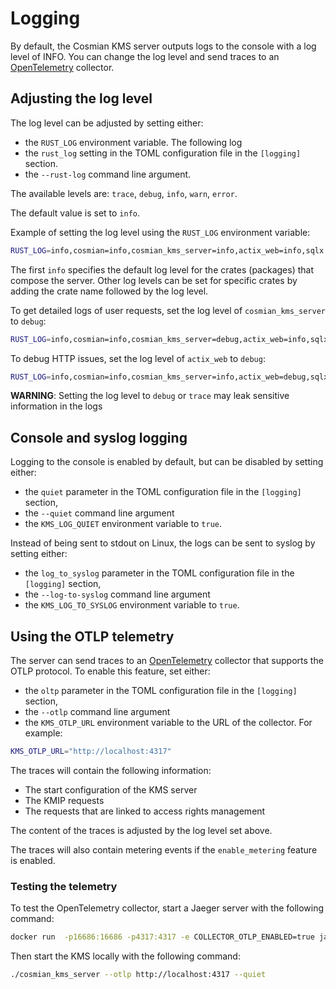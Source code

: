 # Logging

By default, the Cosmian KMS server outputs logs to the console with a log level of INFO. You can
change the log level and send traces to an [OpenTelemetry](https://opentelemetry.io/) collector.

## Adjusting the log level

The log level can be adjusted by setting either:

- the `RUST_LOG` environment variable. The following log
- the `rust_log` setting in the TOML configuration file in the `[logging]` section.
- the `--rust-log` command line argument.

The available levels are: `trace`, `debug`, `info`, `warn`, `error`.

The default value is set to `info`.

Example of setting the log level using the `RUST_LOG` environment variable:

```bash
RUST_LOG=info,cosmian=info,cosmian_kms_server=info,actix_web=info,sqlx::query=error,mysql=info"
```

The first `info` specifies the default log level for the crates (packages) that compose
the server. Other log levels can be set for specific crates by adding the crate name followed by
the log level.

To get detailed logs of user requests, set the log level of `cosmian_kms_server` to
`debug`:

```bash
RUST_LOG=info,cosmian=info,cosmian_kms_server=debug,actix_web=info,sqlx::query=error,mysql=info"
```

To debug HTTP issues, set the log level of `actix_web` to `debug`:

```bash
RUST_LOG=info,cosmian=info,cosmian_kms_server=info,actix_web=debug,sqlx::query=error,mysql=info"
```

**WARNING**: Setting the log level to `debug` or `trace` may leak sensitive information in the
logs

## Console and syslog logging

Logging to the console is enabled by default, but can be disabled by setting either:

- the `quiet` parameter in the TOML configuration file in the `[logging]` section,
- the `--quiet` command line argument
- the `KMS_LOG_QUIET` environment variable to `true`.

Instead of being sent to stdout on Linux, the logs can be sent to syslog by setting either:

- the `log_to_syslog` parameter in the TOML configuration file in the `[logging]` section,
- the `--log-to-syslog` command line argument
- the `KMS_LOG_TO_SYSLOG` environment variable to `true`.

## Using the OTLP telemetry

The server can send traces to an [OpenTelemetry](https://opentelemetry.io/) collector that supports the OTLP protocol.
To enable this feature, set either:

- the `oltp` parameter in the TOML configuration file in the `[logging]` section,
- the `--otlp` command line argument
- the `KMS_OTLP_URL` environment variable
  to the URL of the collector. For example:

```bash
KMS_OTLP_URL="http://localhost:4317"
```

The traces will contain the following information:

- The start configuration of the KMS server
- The KMIP requests
- The requests that are linked to access rights management

The content of the traces is adjusted by the log level set above.

The traces will also contain metering events if the `enable_metering` feature is enabled.

### Testing the telemetry

To test the OpenTelemetry collector, start a Jaeger server with the following command:

```bash
docker run  -p16686:16686 -p4317:4317 -e COLLECTOR_OTLP_ENABLED=true jaegertracing/all-in-one:latest
```

Then start the KMS locally with the following command:

```bash
./cosmian_kms_server --otlp http://localhost:4317 --quiet
```
